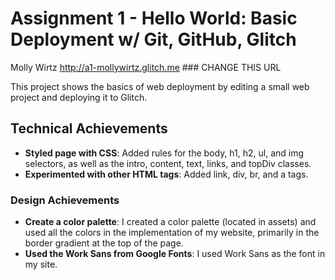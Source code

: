 Assignment 1 - Hello World: Basic Deployment w/ Git, GitHub, Glitch
===
Molly Wirtz
http://a1-mollywirtz.glitch.me ### CHANGE THIS URL

This project shows the basics of web deployment by editing a small web project and deploying it to Glitch. 

## Technical Achievements
- **Styled page with CSS**: Added rules for the body, h1, h2, ul, and img selectors, as well as the intro, content, text, links, and topDiv classes. 
- **Experimented with other HTML tags**: Added link, div, br, and a tags.   

### Design Achievements
- **Create a color palette**: I created a color palette (located in assets) and used all the colors in the implementation of my website, primarily in the border gradient at the top of the page.
- **Used the Work Sans from Google Fonts**: I used Work Sans as the font in my site.



